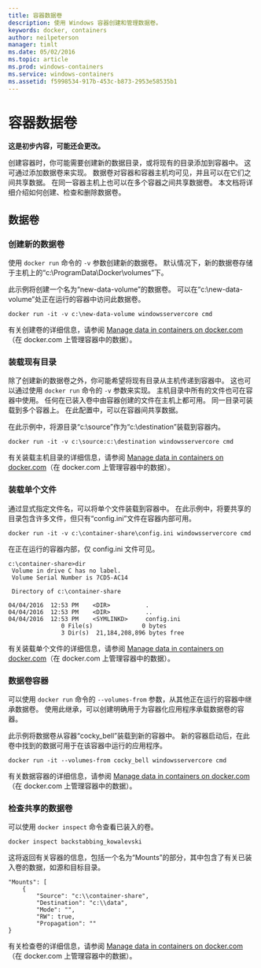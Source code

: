 ```yaml
---
title: 容器数据卷
description: 使用 Windows 容器创建和管理数据卷。
keywords: docker, containers
author: neilpeterson
manager: timlt
ms.date: 05/02/2016
ms.topic: article
ms.prod: windows-containers
ms.service: windows-containers
ms.assetid: f5998534-917b-453c-b873-2953e58535b1
---
```


# 容器数据卷

**这是初步内容，可能还会更改。** 

创建容器时，你可能需要创建新的数据目录，或将现有的目录添加到容器中。 这可通过添加数据卷来实现。 数据卷对容器和容器主机均可见，并且可以在它们之间共享数据。 在同一容器主机上也可以在多个容器之间共享数据卷。 本文档将详细介绍如何创建、检查和删除数据卷。

## 数据卷

### 创建新的数据卷

使用 `docker run` 命令的 `-v` 参数创建新的数据卷。 默认情况下，新的数据卷存储于主机上的“c:\ProgramData\Docker\volumes”下。

此示例将创建一个名为“new-data-volume”的数据卷。 可以在“c:\new-data-volume”处正在运行的容器中访问此数据卷。

```none
docker run -it -v c:\new-data-volume windowsservercore cmd
```

有关创建卷的详细信息，请参阅 [Manage data in containers on docker.com](https://docs.docker.com/engine/userguide/containers/dockervolumes/#data-volumes)（在 docker.com 上管理容器中的数据）。

### 装载现有目录

除了创建新的数据卷之外，你可能希望将现有目录从主机传递到容器中。 这也可以通过使用 `docker run` 命令的 `-v` 参数来实现。 主机目录中所有的文件也可在容器中使用。 任何在已装入卷中由容器创建的文件在主机上都可用。 同一目录可装载到多个容器上。 在此配置中，可以在容器间共享数据。

在此示例中，将源目录“c:\source”作为“c:\destination”装载到容器内。

```none
docker run -it -v c:\source:c:\destination windowsservercore cmd
```

有关装载主机目录的详细信息，请参阅 [Manage data in containers on docker.com](https://docs.docker.com/engine/userguide/containers/dockervolumes/#mount-a-host-directory-as-a-data-volume)（在 docker.com 上管理容器中的数据）。

### 装载单个文件

通过显式指定文件名，可以将单个文件装载到容器中。 在此示例中，将要共享的目录包含许多文件，但只有“config.ini”文件在容器内部可用。 

```none
docker run -it -v c:\container-share\config.ini windowsservercore cmd
```

在正在运行的容器内部，仅 config.ini 文件可见。

```none
c:\container-share>dir
 Volume in drive C has no label.
 Volume Serial Number is 7CD5-AC14

 Directory of c:\container-share

04/04/2016  12:53 PM    <DIR>          .
04/04/2016  12:53 PM    <DIR>          ..
04/04/2016  12:53 PM    <SYMLINKD>     config.ini
               0 File(s)              0 bytes
               3 Dir(s)  21,184,208,896 bytes free
```

有关装载单个文件的详细信息，请参阅 [Manage data in containers on docker.com](https://docs.docker.com/engine/userguide/containers/dockervolumes/#mount-a-host-directory-as-a-data-volume)（在 docker.com 上管理容器中的数据）。

### 数据卷容器

可以使用 `docker run` 命令的 `--volumes-from` 参数，从其他正在运行的容器中继承数据卷。 使用此继承，可以创建明确用于为容器化应用程序承载数据卷的容器。 

此示例将数据卷从容器“cocky_bell”装载到新的容器中。 新的容器启动后，在此卷中找到的数据可用于在该容器中运行的应用程序。  

```none
docker run -it --volumes-from cocky_bell windowsservercore cmd
```

有关数据容器的详细信息，请参阅 [Manage data in containers on docker.com](https://docs.docker.com/engine/userguide/containers/dockervolumes/#mount-a-host-file-as-a-data-volume)（在 docker.com 上管理容器中的数据）。

### 检查共享的数据卷

可以使用 `docker inspect` 命令查看已装入的卷。

```none
docker inspect backstabbing_kowalevski
```

这将返回有关容器的信息，包括一个名为“Mounts”的部分，其中包含了有关已装入卷的数据，如源和目标目录。

```none
"Mounts": [
    {
        "Source": "c:\\container-share",
        "Destination": "c:\\data",
        "Mode": "",
        "RW": true,
        "Propagation": ""
}
```

有关检查卷的详细信息，请参阅 [Manage data in containers on docker.com](https://docs.docker.com/engine/userguide/containers/dockervolumes/#locating-a-volume)（在 docker.com 上管理容器中的数据）。



<!--HONumber=May16_HO4-->


